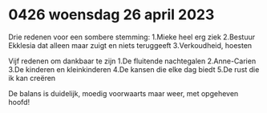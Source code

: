 # 0426 woensdag 26 april 2023
Drie redenen voor een sombere stemming:
1.Mieke heel erg ziek
2.Bestuur Ekklesia dat alleen maar zuigt en niets teruggeeft
3.Verkoudheid, hoesten

Vijf redenen om dankbaar te zijn
1.De fluitende nachtegalen
2.Anne-Carien
3.De kinderen en kleinkinderen
4.De kansen die elke dag biedt
5.De rust die ik kan creëren

De balans is duidelijk, moedig voorwaarts maar weer, met opgeheven hoofd!